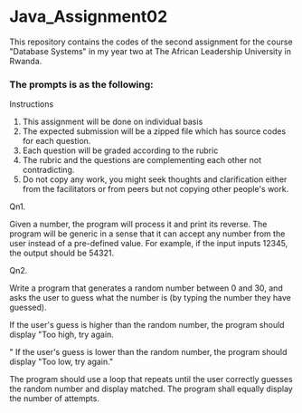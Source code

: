 # Java_Assignment02
This repository contains the codes of the second assignment for the course "Database Systems" in my year two at The African Leadership University in Rwanda.

### The prompts is as the following:

Instructions

1. This assignment will be done on individual basis
2. The expected submission will be a zipped file which has source codes for each question. 
3. Each question will be graded according to the rubric
4. The rubric and the questions are complementing each other not contradicting.
5. Do not copy any work, you might seek thoughts and clarification either from the facilitators or from peers but not copying other people's work.

Qn1.

Given a number, the program will process it and print its reverse. The program will be generic in a sense that it can accept any number from the user instead of a pre-defined value. For example, if the input inputs 12345, the output should be 54321.

Qn2.

Write a program that generates a random number between 0 and 30, and asks the user to guess what the number is (by typing the number they have guessed).

If the user's guess is higher than the random number, the program should display "Too high, try again.

" If the user's guess is lower than the random number, the program should display "Too low, try again."

The program should use a loop that repeats until the user correctly guesses the random number and display matched. The program shall equally display the number of attempts.

 
